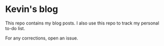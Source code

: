 # Kevin's blog

This repo contains my blog posts. I also use this repo to track my personal to-do list.

For any corrections, open an issue.
